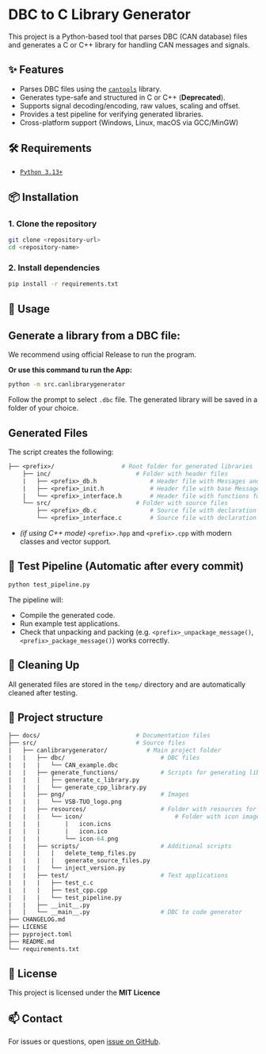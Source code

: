 # DBC to C Library Generator

This project is a Python-based tool that parses DBC (CAN database) files and generates a C or C++ library for handling CAN messages and signals.

## ✨ Features

- Parses DBC files using the [`cantools`](https://github.com/eerimoq/cantools) library.
- Generates type-safe and structured in C or C++ (**Deprecated**).
- Supports signal decoding/encoding, raw values, scaling and offset.
- Provides a test pipeline for verifying generated libraries.
- Cross-platform support (Windows, Linux, macOS via GCC/MinGW)

## 🛠 Requirements
- [`Python 3.13+`](https://www.python.org/)

## 📦 Installation

### 1. Clone the repository

```sh
git clone <repository-url>
cd <repository-name>
```

### 2. Install dependencies

```sh
pip install -r requirements.txt
```

## 🚀 Usage

## Generate a library from a DBC file:
We recommend using official Release to run the program.

**Or use this command tu run the App:**
```sh
python -m src.canlibrarygenerator
```

Follow the prompt to select `.dbc` file. The generated library will be saved in a folder of your choice.

## Generated Files
The script creates the following:
```graphql
├── <prefix>/                   # Root folder for generated libraries
    ├── inc/                        # Folder with header files
    |   ├── <prefix>_db.h               # Header file with Messages and Signals structures
    |   ├── <prefix>_init.h             # Header file with base Message/Signal structure (use only once in whole project)
    |   └── <prefix>_interface.h        # Header file with functions for unpackage/package and input/output process
    └── src/                        # Folder with source files
        ├── <prefix>_db.c               # Source file with declaration of Messages and Signals
        └── <prefix>_interface.c        # Source file with declaration of  functions for unpackage/package and input/output process
```

- *(if using C++ mode)* `<prefix>.hpp` and `<prefix>.cpp` with modern classes and vector support.

## 🧪 Test Pipeline (Automatic after every commit)
```sh
python test_pipeline.py
```
The pipeline will:
- Compile the generated code.
- Run example test applications.
- Check that unpacking and packing (e.g. `<prefix>_unpackage_message()`, `<prefix>_package_message()`) works correctly.

## 🧹 Cleaning Up
All generated files are stored in the `temp/` directory and are automatically cleaned after testing.

## 📁 Project structure
```graphql
├── docs/                           # Documentation files
├── src/                            # Source files
|   ├── canlibrarygenerator/           # Main project folder
|   |   ├── dbc/                           # DBC files
|   |   |   └── CAN_example.dbc
|   |   ├── generate_functions/            # Scripts for generating libraries
|   |   |   ├── generate_c_library.py
|   |   |   └── generate_cpp_library.py
|   |   ├── png/                           # Images
|   |   |   └── VSB-TUO_logo.png
|   |   ├── resources/                     # Folder with resources for building project
|   |   |   └── icon/                          # Folder with icon images
|   |   |       |   icon.icns
|   |   |       |   icon.ico
|   |   |       └── icon-64.png
|   |   ├── scripts/                       # Additional scripts
|   |   |   |   delete_temp_files.py
|   |   |   |   generate_source_files.py
|   |   |   └── inject_version.py
|   |   ├── test/                          # Test applications
|   |   |   ├── test_c.c
|   |   |   ├── test_cpp.cpp
|   |   |   └── test_pipeline.py
|   |   ├── __init__.py
|   |   └── __main__.py                    # DBC to code generator
├── CHANGELOG.md
├── LICENSE
├── pyproject.toml
├── README.md
└── requirements.txt
```

## 📝 License
This project is licensed under the <b>MIT Licence</b>

## 📫 Contact
For issues or questions, open [issue on GitHub](https://github.com/mobility-lab-vsb/can-library-generator/issues).